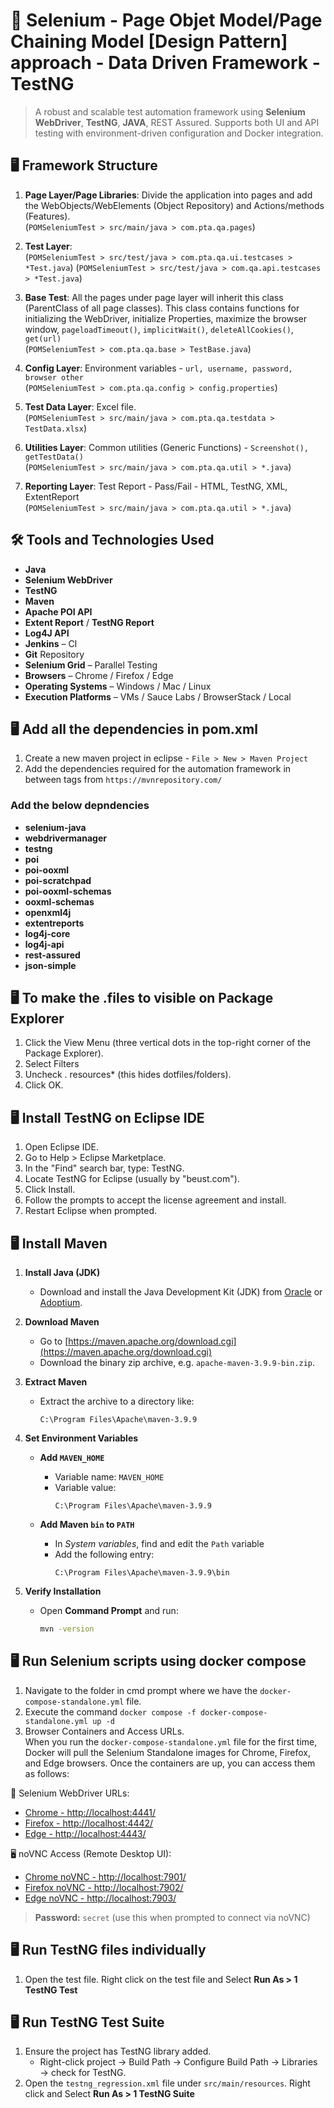 # 🧪 Selenium - Page Objet Model/Page Chaining Model [Design Pattern] approach - Data Driven Framework - TestNG

> A robust and scalable test automation framework using **Selenium WebDriver**, **TestNG**, **JAVA**, REST Assured. Supports both UI and API testing with environment-driven configuration and Docker integration.

## 🖥️ Framework Structure

1. **Page Layer/Page Libraries**: Divide the application into pages and add the WebObjects/WebElements (Object Repository) and Actions/methods (Features).  
   (`POMSeleniumTest > src/main/java > com.pta.qa.pages`)

2. **Test Layer**:  
   (`POMSeleniumTest > src/test/java > com.pta.qa.ui.testcases > *Test.java`)
   (`POMSeleniumTest > src/test/java > com.qa.api.testcases > *Test.java`)

3. **Base Test**: All the pages under page layer will inherit this class (ParentClass of all page classes). This class contains functions for initializing the WebDriver, initialize Properties, maximize the browser window, `pageloadTimeout()`, `implicitWait()`, `deleteAllCookies()`, `get(url)`  
   (`POMSeleniumTest > com.pta.qa.base > TestBase.java`)
   
4. **Config Layer**: Environment variables - `url, username, password, browser other`                                        
	(`POMSeleniumTest > com.pta.qa.config > config.properties`)  
	
5. **Test Data Layer**: Excel file.  
   (`POMSeleniumTest > src/main/java > com.pta.qa.testdata > TestData.xlsx`)

6. **Utilities Layer**:  Common utilities (Generic Functions) - `Screenshot(), getTestData()`  
   (`POMSeleniumTest > src/main/java > com.pta.qa.util > *.java`)
   
7. **Reporting Layer**:  Test Report - Pass/Fail - HTML, TestNG, XML, ExtentReport    
   (`POMSeleniumTest > src/main/java > com.pta.qa.util > *.java`)

## 🛠️ Tools and Technologies Used

- **Java**
- **Selenium WebDriver**
- **TestNG**
- **Maven**
- **Apache POI API**
- **Extent Report** / **TestNG Report**
- **Log4J API**
- **Jenkins** – CI
- **Git** Repository
- **Selenium Grid** – Parallel Testing
- **Browsers** – Chrome / Firefox / Edge
- **Operating Systems** – Windows / Mac / Linux
- **Execution Platforms** – VMs / Sauce Labs / BrowserStack / Local

## 🖥️ Add all the dependencies in pom.xml
1. Create a new maven project in eclipse - `File > New > Maven Project`
2. Add the dependencies required for the automation framework in between **<dependencies> </dependencies>** tags from `https://mvnrepository.com/`

### Add the below depndencies
- **selenium-java**
- **webdrivermanager**
- **testng**
- **poi**
- **poi-ooxml**
- **poi-scratchpad**
- **poi-ooxml-schemas**
- **ooxml-schemas**
- **openxml4j**
- **extentreports**
- **log4j-core**
- **log4j-api**
- **rest-assured**
- **json-simple**

## 🖥️ To make the .files to visible on Package Explorer
1. Click the View Menu (three vertical dots in the top-right corner of the Package Explorer).
2. Select Filters
3. Uncheck . resources* (this hides dotfiles/folders).
4. Click OK.

## 🖥️ Install TestNG on Eclipse IDE
1. Open Eclipse IDE.
2. Go to Help > Eclipse Marketplace.
3. In the "Find" search bar, type: TestNG.
4. Locate TestNG for Eclipse (usually by "beust.com").
5. Click Install.
6. Follow the prompts to accept the license agreement and install.
7. Restart Eclipse when prompted.

## 🖥️ Install Maven

1. **Install Java (JDK)**  
   - Download and install the Java Development Kit (JDK) from [Oracle](https://www.oracle.com/java/technologies/javase-downloads.html) or [Adoptium](https://adoptium.net/).

2. **Download Maven**  
   - Go to [https://maven.apache.org/download.cgi](https://maven.apache.org/download.cgi)
   - Download the binary zip archive, e.g. `apache-maven-3.9.9-bin.zip`.

3. **Extract Maven**  
   - Extract the archive to a directory like:  
     ```
     C:\Program Files\Apache\maven-3.9.9
     ```

4. **Set Environment Variables**

   - **Add `MAVEN_HOME`**  
     - Variable name: `MAVEN_HOME`  
     - Variable value:  
       ```
       C:\Program Files\Apache\maven-3.9.9
       ```

   - **Add Maven `bin` to `PATH`**  
     - In *System variables*, find and edit the `Path` variable  
     - Add the following entry:  
       ```
       C:\Program Files\Apache\maven-3.9.9\bin
       ```

5. **Verify Installation**

   - Open **Command Prompt** and run:  
     ```bash
     mvn -version
     ```

## 🖥️ Run Selenium scripts using docker compose
1. Navigate to the folder in cmd prompt where we have the `docker-compose-standalone.yml` file.
2. Execute the command `docker compose -f docker-compose-standalone.yml up -d`
3. Browser Containers and Access URLs.                                                                                                                                                                                      
When you run the `docker-compose-standalone.yml` file for the first time, Docker will pull the Selenium Standalone images for Chrome, Firefox, and Edge browsers. Once the containers are up, you can access them as follows:

🔗 Selenium WebDriver URLs:
- [Chrome - http://localhost:4441/](http://localhost:4441/)
- [Firefox - http://localhost:4442/](http://localhost:4442/)
- [Edge - http://localhost:4443/](http://localhost:4443/)

🖥️ noVNC Access (Remote Desktop UI):
- [Chrome noVNC - http://localhost:7901/](http://localhost:7901/)
- [Firefox noVNC - http://localhost:7902/](http://localhost:7902/)
- [Edge noVNC - http://localhost:7903/](http://localhost:7903/)

> **Password:** `secret` (use this when prompted to connect via noVNC)

## 🖥️ Run TestNG files individually
1. Open the test file. Right click on the test file and Select **Run As > 1 TestNG Test**

## 🖥️ Run TestNG Test Suite
1. Ensure the project has TestNG library added. 
	- Right-click project → Build Path → Configure Build Path → Libraries → check for TestNG.
2. Open the `testng_regression.xml` file under `src/main/resources`. Right click and Select **Run As > 1 TestNG Suite**

